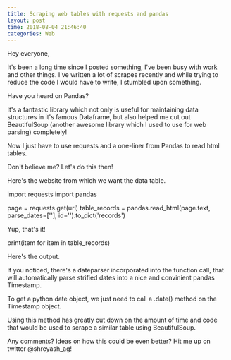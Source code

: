 ```yaml
---
title: Scraping web tables with requests and pandas
layout: post
time: 2018-08-04 21:46:40
categories: Web
---
```

Hey everyone,

It's been a long time since I posted something, I've been busy with work and other things.
I've written a lot of scrapes recently and while trying to reduce the code I would have to write, I stumbled upon something.

Have you heard on Pandas?

It's a fantastic library which not only is useful for maintaining data structures in it's famous Dataframe, but also helped me cut out BeautifulSoup (another awesome library which I used to use for web parsing) completely!

Now I just have to use requests and a one-liner from Pandas to read html tables.

Don't believe me?
Let's do this then!

Here's the website from which we want the data table.


import requests
import pandas

page = requests.get(url)
table_records = pandas.read_html(page.text, parse_dates=[''], id='').to_dict('records')

Yup, that's it!

print(item for item in table_records)

Here's the output.

If you noticed, there's a dateparser incorporated into the function call, that will automatically parse strified dates into a nice and convinient pandas Timestamp.

To get a python date object, we just need to call a .date() method on the Timestamp object.

Using this method has greatly cut down on the amount of time and code that would be used to scrape a similar table using BeautifulSoup.

Any comments? Ideas on how this could be even better? Hit me up on twitter @shreyash_ag!



